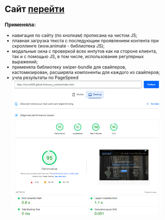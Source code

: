 # Сайт [перейти](https://karina088.github.io/lawyer_website/index.html)

### Применяла: 
- навигация по сайту (по кнопкам) прописана на чистом JS;
- плавная загрузка текста с последующим проявлением контента при скроллинге (wow.animate - библиотека JS);
- модальные окна с проверкой всех инпутов как на стороне клиента, так и с помощью JS, в том числе, использование регулярных выражений;
- применяла библиотеку swiper-bundle для свайперов, кастомизирован, расширяла компоненты для каждого из свайперов;
- учла результаты по PageSpeed
 ![Speed](https://github.com/Karina088/lawyer_website/raw/main/github__img/pagespeed.png)
